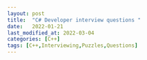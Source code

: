 ```yaml
---
layout: post
title:  "C# Developer interview questions "
date:   2022-01-21
last_modified_at: 2022-03-04
categories: [C++]
tags: [C++,Interviewing,Puzzles,Questions]
---
```

<link href="/assets/css/questions.css" rel="stylesheet" />


<questions-container dataSource="/assets/data/csharp-questions/questions.json"></questions-container>

<link rel="stylesheet" href="https://cdnjs.cloudflare.com/ajax/libs/highlight.js/11.3.1/styles/default.min.css">
<script src="https://cdnjs.cloudflare.com/ajax/libs/highlight.js/11.3.1/highlight.min.js"></script>
<script src="https://cdnjs.cloudflare.com/ajax/libs/highlight.js/11.3.1/languages/cpp.min.js"></script>

<script src="/assets/script/questions-engine.js"/>